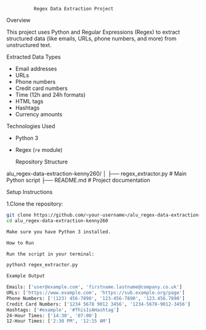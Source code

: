               Regex Data Extraction Project

 Overview

This project uses Python and Regular Expressions (Regex) to extract structured data (like emails, URLs, phone numbers, and more) from unstructured text.  

 Extracted Data Types

- Email addresses  
- URLs  
- Phone numbers  
- Credit card numbers  
- Time (12h and 24h formats)  
- HTML tags  
- Hashtags  
- Currency amounts  

 Technologies Used

- Python 3  
- Regex (`re` module)  

  Repository Structure

 alu_regex-data-extraction-kenny260/
│
├── regex_extractor.py # Main Python script
├── README.md # Project documentation

   Setup Instructions

1.Clone the repository:
   ```bash
   git clone https://github.com/<your-username>/alu_regex-data-extraction-kenny260.git
   cd alu_regex-data-extraction-kenny260

Make sure you have Python 3 installed.

 How to Run

Run the script in your terminal:

python3 regex_extractor.py

  Example Output

Emails: ['user@example.com', 'firstname.lastname@company.co.uk']
URLs: ['https://www.example.com', 'https://sub.example.org/page']
Phone Numbers: ['(123) 456-7890', '123-456-7890', '123.456.7890']
Credit Card Numbers: ['1234 5678 9012 3456', '1234-5678-9012-3456']
Hashtags: ['#example', '#ThisIsAHashtag']
24-Hour Times: ['14:30', '07:00']
12-Hour Times: ['2:30 PM', '12:15 AM']





